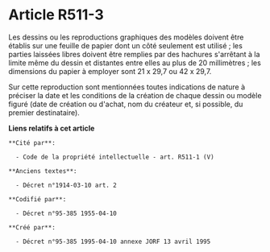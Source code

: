 # Article R511-3

Les dessins ou les reproductions graphiques des modèles doivent être établis sur une feuille de papier dont un côté seulement
est utilisé ; les parties laissées libres doivent être remplies par des hachures s'arrêtant à la limite même du dessin et
distantes entre elles au plus de 20 millimètres ; les dimensions du papier à employer sont 21 x 29,7 ou 42 x 29,7.

Sur cette reproduction sont mentionnées toutes indications de nature à préciser la date et les conditions de la création de
chaque dessin ou modèle figuré (date de création ou d'achat, nom du créateur et, si possible, du premier destinataire).

**Liens relatifs à cet article**

	**Cité par**:

	  - Code de la propriété intellectuelle - art. R511-1 (V)

	**Anciens textes**:

	  - Décret n°1914-03-10 art. 2

	**Codifié par**:

	  - Décret n°95-385 1955-04-10

	**Créé par**:

	  - Décret n°95-385 1995-04-10 annexe JORF 13 avril 1995
